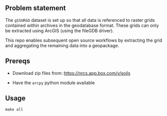
## Problem statement

The `gSSURGO` dataset is set up so that all data is referenced to raster grids contained within archives in the geodatabase format. These grids can only be extracted using ArcGIS (using the fileGDB driver).

This repo enables subsequent open source workflows by extracting the grid and aggregating the remaining data into a geopackage.

## Prereqs

* Download zip files from: https://nrcs.app.box.com/v/soils

* Have the `arcpy` python module available

## Usage

`make all`